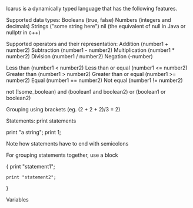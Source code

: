 Icarus is a dynamically typed language that has the following features.

Supported data types:
Booleans (true, false)
Numbers (integers and decimals)
Strings ("some string here")
nil (the equivalent of null in Java or nullptr in c++)

Supported operators and their representation:
Addition (number1 + number2)
Subtraction (number1 - number2)
Multiplication (number1 * number2)
Division (number1 / number2)
Negation (-number)

Less than (number1 < number2)
Less than or equal (number1 <= number2)
Greater than (number1 > number2)
Greater than or equal (number1 >= number2)
Equal (number1 == number2)
Not equal (number1 != number2)

not (!some_boolean)
and (boolean1 and boolean2)
or (boolean1 or boolean2)

Grouping using brackets (eg. (2 + 2 + 2)/3 = 2)


Statements:
print statements

print "a string";
print 1;

Note how statements have to end with semicolons

For grouping statements together, use a block

{
    print "statement1";

    print "statement2";
}

Variables


